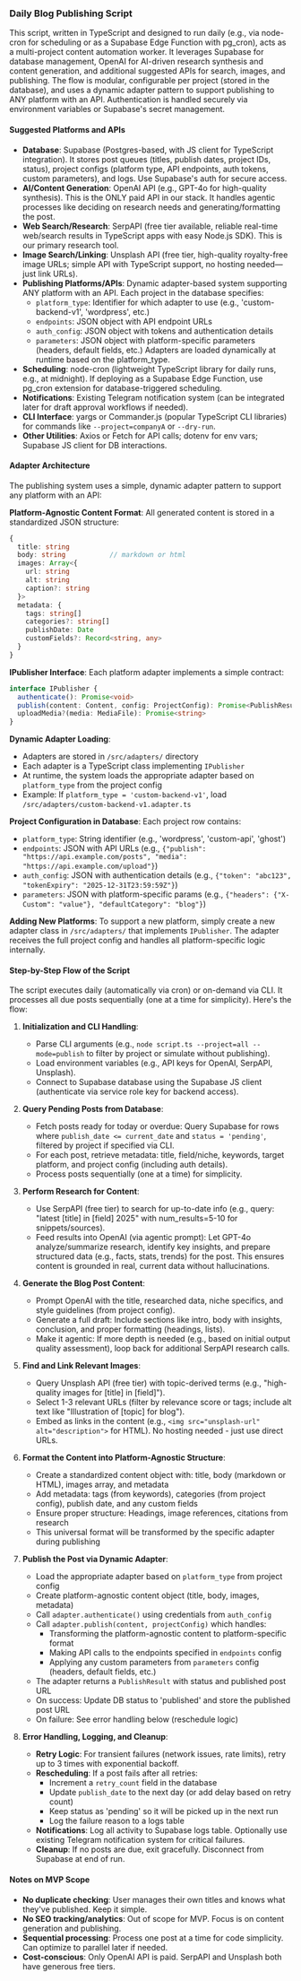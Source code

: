 ### Daily Blog Publishing Script

This script, written in TypeScript and designed to run daily (e.g., via node-cron for scheduling or as a Supabase Edge Function with pg_cron), acts as a multi-project content automation worker. It leverages Supabase for database management, OpenAI for AI-driven research synthesis and content generation, and additional suggested APIs for search, images, and publishing. The flow is modular, configurable per project (stored in the database), and uses a dynamic adapter pattern to support publishing to ANY platform with an API. Authentication is handled securely via environment variables or Supabase's secret management.

#### Suggested Platforms and APIs
- **Database**: Supabase (Postgres-based, with JS client for TypeScript integration). It stores post queues (titles, publish dates, project IDs, status), project configs (platform type, API endpoints, auth tokens, custom parameters), and logs. Use Supabase's auth for secure access.
- **AI/Content Generation**: OpenAI API (e.g., GPT-4o for high-quality synthesis). This is the ONLY paid API in our stack. It handles agentic processes like deciding on research needs and generating/formatting the post.
- **Web Search/Research**: SerpAPI (free tier available, reliable real-time web/search results in TypeScript apps with easy Node.js SDK). This is our primary research tool.
- **Image Search/Linking**: Unsplash API (free tier, high-quality royalty-free image URLs; simple API with TypeScript support, no hosting needed—just link URLs).
- **Publishing Platforms/APIs**: Dynamic adapter-based system supporting ANY platform with an API. Each project in the database specifies:
  - `platform_type`: Identifier for which adapter to use (e.g., 'custom-backend-v1', 'wordpress', etc.)
  - `endpoints`: JSON object with API endpoint URLs
  - `auth_config`: JSON object with tokens and authentication details
  - `parameters`: JSON object with platform-specific parameters (headers, default fields, etc.)
  Adapters are loaded dynamically at runtime based on the platform_type.
- **Scheduling**: node-cron (lightweight TypeScript library for daily runs, e.g., at midnight). If deploying as a Supabase Edge Function, use pg_cron extension for database-triggered scheduling.
- **Notifications**: Existing Telegram notification system (can be integrated later for draft approval workflows if needed).
- **CLI Interface**: yargs or Commander.js (popular TypeScript CLI libraries) for commands like `--project=companyA` or `--dry-run`.
- **Other Utilities**: Axios or Fetch for API calls; dotenv for env vars; Supabase JS client for DB interactions.

#### Adapter Architecture
The publishing system uses a simple, dynamic adapter pattern to support any platform with an API:

**Platform-Agnostic Content Format**:
All generated content is stored in a standardized JSON structure:
```typescript
{
  title: string
  body: string           // markdown or html
  images: Array<{
    url: string
    alt: string
    caption?: string
  }>
  metadata: {
    tags: string[]
    categories?: string[]
    publishDate: Date
    customFields?: Record<string, any>
  }
}
```

**IPublisher Interface**:
Each platform adapter implements a simple contract:
```typescript
interface IPublisher {
  authenticate(): Promise<void>
  publish(content: Content, config: ProjectConfig): Promise<PublishResult>
  uploadMedia?(media: MediaFile): Promise<string>
}
```

**Dynamic Adapter Loading**:
- Adapters are stored in `/src/adapters/` directory
- Each adapter is a TypeScript class implementing `IPublisher`
- At runtime, the system loads the appropriate adapter based on `platform_type` from the project config
- Example: If `platform_type = 'custom-backend-v1'`, load `/src/adapters/custom-backend-v1.adapter.ts`

**Project Configuration in Database**:
Each project row contains:
- `platform_type`: String identifier (e.g., 'wordpress', 'custom-api', 'ghost')
- `endpoints`: JSON with API URLs (e.g., `{"publish": "https://api.example.com/posts", "media": "https://api.example.com/upload"}`)
- `auth_config`: JSON with authentication details (e.g., `{"token": "abc123", "tokenExpiry": "2025-12-31T23:59:59Z"}`)
- `parameters`: JSON with platform-specific params (e.g., `{"headers": {"X-Custom": "value"}, "defaultCategory": "blog"}`)

**Adding New Platforms**:
To support a new platform, simply create a new adapter class in `/src/adapters/` that implements `IPublisher`. The adapter receives the full project config and handles all platform-specific logic internally.

#### Step-by-Step Flow of the Script
The script executes daily (automatically via cron) or on-demand via CLI. It processes all due posts sequentially (one at a time for simplicity). Here's the flow:

1. **Initialization and CLI Handling**:
   - Parse CLI arguments (e.g., `node script.ts --project=all --mode=publish` to filter by project or simulate without publishing).
   - Load environment variables (e.g., API keys for OpenAI, SerpAPI, Unsplash).
   - Connect to Supabase database using the Supabase JS client (authenticate via service role key for backend access).

2. **Query Pending Posts from Database**:
   - Fetch posts ready for today or overdue: Query Supabase for rows where `publish_date <= current_date` and `status = 'pending'`, filtered by project if specified via CLI.
   - For each post, retrieve metadata: title, field/niche, keywords, target platform, and project config (including auth details).
   - Process posts sequentially (one at a time) for simplicity.

3. **Perform Research for Content**:
   - Use SerpAPI (free tier) to search for up-to-date info (e.g., query: "latest [title] in [field] 2025" with num_results=5-10 for snippets/sources).
   - Feed results into OpenAI (via agentic prompt): Let GPT-4o analyze/summarize research, identify key insights, and prepare structured data (e.g., facts, stats, trends) for the post. This ensures content is grounded in real, current data without hallucinations.

4. **Generate the Blog Post Content**:
   - Prompt OpenAI with the title, researched data, niche specifics, and style guidelines (from project config).
   - Generate a full draft: Include sections like intro, body with insights, conclusion, and proper formatting (headings, lists).
   - Make it agentic: If more depth is needed (e.g., based on initial output quality assessment), loop back for additional SerpAPI research calls.

5. **Find and Link Relevant Images**:
   - Query Unsplash API (free tier) with topic-derived terms (e.g., "high-quality images for [title] in [field]").
   - Select 1-3 relevant URLs (filter by relevance score or tags; include alt text like "Illustration of [topic] for blog").
   - Embed as links in the content (e.g., `<img src="unsplash-url" alt="description">` for HTML). No hosting needed - just use direct URLs.

6. **Format the Content into Platform-Agnostic Structure**:
   - Create a standardized content object with: title, body (markdown or HTML), images array, and metadata
   - Add metadata: tags (from keywords), categories (from project config), publish date, and any custom fields
   - Ensure proper structure: Headings, image references, citations from research
   - This universal format will be transformed by the specific adapter during publishing

7. **Publish the Post via Dynamic Adapter**:
   - Load the appropriate adapter based on `platform_type` from project config
   - Create platform-agnostic content object (title, body, images, metadata)
   - Call `adapter.authenticate()` using credentials from `auth_config`
   - Call `adapter.publish(content, projectConfig)` which handles:
     - Transforming the platform-agnostic content to platform-specific format
     - Making API calls to the endpoints specified in `endpoints` config
     - Applying any custom parameters from `parameters` config (headers, default fields, etc.)
   - The adapter returns a `PublishResult` with status and published post URL
   - On success: Update DB status to 'published' and store the published post URL
   - On failure: See error handling below (reschedule logic)

8. **Error Handling, Logging, and Cleanup**:
   - **Retry Logic**: For transient failures (network issues, rate limits), retry up to 3 times with exponential backoff.
   - **Rescheduling**: If a post fails after all retries:
     - Increment a `retry_count` field in the database
     - Update `publish_date` to the next day (or add delay based on retry count)
     - Keep status as 'pending' so it will be picked up in the next run
     - Log the failure reason to a logs table
   - **Notifications**: Log all activity to Supabase logs table. Optionally use existing Telegram notification system for critical failures.
   - **Cleanup**: If no posts are due, exit gracefully. Disconnect from Supabase at end of run.

#### Notes on MVP Scope
- **No duplicate checking**: User manages their own titles and knows what they've published. Keep it simple.
- **No SEO tracking/analytics**: Out of scope for MVP. Focus is on content generation and publishing.
- **Sequential processing**: Process one post at a time for code simplicity. Can optimize to parallel later if needed.
- **Cost-conscious**: Only OpenAI API is paid. SerpAPI and Unsplash both have generous free tiers.